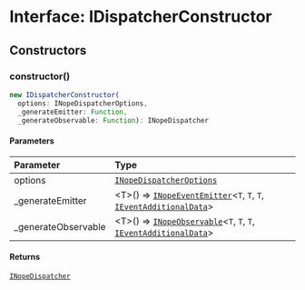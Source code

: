 # Interface: IDispatcherConstructor

## Constructors

### constructor()

```ts
new IDispatcherConstructor(
  options: INopeDispatcherOptions,
  _generateEmitter: Function,
  _generateObservable: Function): INopeDispatcher
```

#### Parameters

| Parameter            | Type                                                                                                                                                                                                       |
| :------------------- | :--------------------------------------------------------------------------------------------------------------------------------------------------------------------------------------------------------- |
| options              | [`INopeDispatcherOptions`](../types/type-alias.INopeDispatcherOptions.md)                                                                                                                                  |
| \_generateEmitter    | <T\>() => [`INopeEventEmitter`](../../eventEmitter/interfaces/interface.INopeEventEmitter.md)<`T`, `T`, `T`, [`IEventAdditionalData`](../../eventEmitter/interfaces/interface.IEventAdditionalData.md)\> |
| \_generateObservable | <T\>() => [`INopeObservable`](../../observables/interfaces/interface.INopeObservable.md)<`T`, `T`, `T`, [`IEventAdditionalData`](../../eventEmitter/interfaces/interface.IEventAdditionalData.md)\>      |

#### Returns

[`INopeDispatcher`](interface.INopeDispatcher.md)
